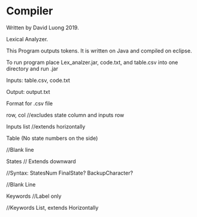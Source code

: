 # Compiler
Written by David Luong 2019.

Lexical Analyzer.

This Program outputs tokens. It is written on Java and compiled on eclipse.

To run program place Lex_analzer.jar, code.txt, and table.csv into one directory and run .jar

Inputs: table.csv, code.txt

Output: output.txt

Format for .csv file

row, col   //excludes state column and inputs row

Inputs list //extends horizontally

Table (No state numbers on the side)

//Blank line

States // Extends downward

//Syntax: StatesNum FinalState? BackupCharacter?

//Blank Line

Keywords //Label only

//Keywords List, extends Horizontally
